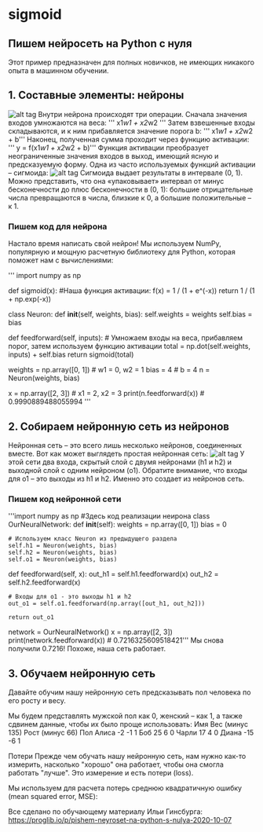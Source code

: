 # sigmoid

## Пишем нейросеть на Python с нуля
Этот пример предназначен для полных новичков, не имеющих никакого опыта в машинном обучении.

## 1. Составные элементы: нейроны

![alt tag](https://media.proglib.io/posts/2020/09/24/4c33a6683394ddd46163a03cfe343216.png)
Внутри нейрона происходят три операции. Сначала значения входов умножаются на веса: 
''' x1*w1 + x2*w2 '''
Затем взвешенные входы складываются, и к ним прибавляется значение порога b:
''' x1*w1 + x2*w2 + b'''
Наконец, полученная сумма проходит через функцию активации:
''' y = f(x1*w1 + x2*w2 + b)'''
Функция активации преобразует неограниченные значения входов в выход, имеющий ясную и предсказуемую форму. Одна из часто используемых функций активации – сигмоида:
![alt tag](https://media.proglib.io/posts/2020/09/24/82f3fddc563e76c7d4e469d6a53b9840.webp)
Сигмоида выдает результаты в интервале (0, 1). Можно представить, что она «упаковывает» интервал от минус бесконечности до плюс бесконечности в (0, 1): большие отрицательные числа превращаются в числа, близкие к 0, а большие положительные – к 1.

### Пишем код для нейрона

Настало время написать свой нейрон! Мы используем NumPy, популярную и мощную расчетную библиотеку для Python, которая поможет нам с вычислениями:

''' import numpy as np

def sigmoid(x):
  #Наша функция активации: f(x) = 1 / (1 + e^(-x))
  return 1 / (1 + np.exp(-x))

class Neuron:
  def __init__(self, weights, bias):
    self.weights = weights
    self.bias = bias

  def feedforward(self, inputs):
    # Умножаем входы на веса, прибавляем порог, затем используем функцию активации
    total = np.dot(self.weights, inputs) + self.bias
    return sigmoid(total)

weights = np.array([0, 1]) # w1 = 0, w2 = 1
bias = 4                   # b = 4
n = Neuron(weights, bias)

x = np.array([2, 3])       # x1 = 2, x2 = 3
print(n.feedforward(x))    # 0.9990889488055994 '''

## 2. Собираем нейронную сеть из нейронов

Нейронная сеть – это всего лишь несколько нейронов, соединенных вместе. Вот как может выглядеть простая нейронная сеть:
![alt tag](https://media.proglib.io/posts/2020/10/02/de81e6549b3e3c3bc1e3fdc78fe59f9c.png)
У этой сети два входа, скрытый слой с двумя нейронами (h1 и h2) и выходной слой с одним нейроном (o1). Обратите внимание, что входы для o1 – это выходы из h1 и h2. Именно это создает из нейронов сеть.

### Пишем код нейронной сети
'''import numpy as np
#Здесь код реализации неирона
class OurNeuralNetwork:
  def __init__(self):
    weights = np.array([0, 1])
    bias = 0

    # Используем класс Neuron из предыдущего раздела
    self.h1 = Neuron(weights, bias)
    self.h2 = Neuron(weights, bias)
    self.o1 = Neuron(weights, bias)

  def feedforward(self, x):
    out_h1 = self.h1.feedforward(x)
    out_h2 = self.h2.feedforward(x)

    # Входы для o1 - это выходы h1 и h2
    out_o1 = self.o1.feedforward(np.array([out_h1, out_h2]))

    return out_o1

network = OurNeuralNetwork()
x = np.array([2, 3])
print(network.feedforward(x)) # 0.7216325609518421'''
Мы снова получили 0.7216! Похоже, наша сеть работает.


## 3. Обучаем нейронную сеть
Давайте обучим нашу нейронную сеть предсказывать пол человека по его росту и весу.

Мы будем представлять мужской пол как 0, женский – как 1, а также сдвинем данные, чтобы их было проще использовать:
Имя	Вес (минус 135)	Рост (минус 66)	Пол
Алиса	-2	-1	1
Боб	25	6	0
Чарли	17	4	0
Диана	-15	-6	1

Потери
Прежде чем обучать нашу нейронную сеть, нам нужно как-то измерить, насколько "хорошо" она работает, чтобы она смогла работать "лучше". Это измерение и есть потери (loss).

Мы используем для расчета потерь среднюю квадратичную ошибку (mean squared error, MSE):

Все сделано по обучающему материалу Ильи Гинсбурга: 
https://proglib.io/p/pishem-neyroset-na-python-s-nulya-2020-10-07
